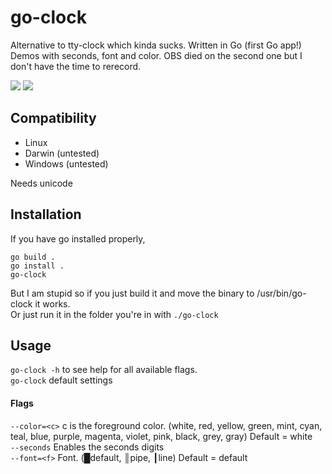 # go-clock
 Alternative to tty-clock which kinda sucks. Written in Go (first Go app!)  
 Demos with seconds, font and color. OBS died on the second one but I don't have the time to rerecord.
 
 ![](https://i.imgur.com/8bNRNV1.gif)
 ![](https://i.imgur.com/lS3C3UQ.gif)
 
## Compatibility
- Linux
- Darwin (untested)
- Windows (untested)

Needs unicode

## Installation
If you have go installed properly,
```
go build .
go install .
go-clock
```
But I am stupid so if you just build it and move the binary to /usr/bin/go-clock it works.  
Or just run it in the folder you're in with `./go-clock`

## Usage
`go-clock -h` to see help for all available flags.  
`go-clock` default settings

#### Flags
`--color=<c>` c is the foreground color. (white, red, yellow, green, mint, cyan, teal, blue, purple, magenta, violet, pink, black, grey, gray) Default = white  
`--seconds` Enables the seconds digits  
`--font=<f>` Font. (█default, ║pipe, ┃line) Default = default
